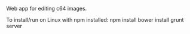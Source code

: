 Web app for editing c64 images.

To install/run on Linux with npm installed:
 npm install
 bower install
 grunt server
